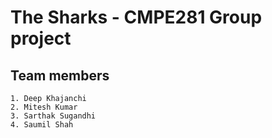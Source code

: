# The Sharks - CMPE281 Group project

## Team members
```
1. Deep Khajanchi
2. Mitesh Kumar
3. Sarthak Sugandhi
4. Saumil Shah
```
